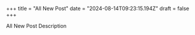 +++
title = "All New Post"
date = "2024-08-14T09:23:15.194Z"
draft = false
+++

  All New Post Description
        